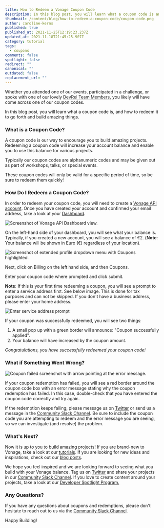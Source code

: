 ```yaml
---
title: How to Redeem a Vonage Coupon Code
description: In this blog post, you will learn what a coupon code is and how to redeem it.
thumbnail: /content/blog/how-to-redeem-a-coupon-code/coupon-code.png
author: caroline-kerns
published: true
published_at: 2021-11-25T12:19:23.237Z
updated_at: 2021-11-18T21:45:25.907Z
category: tutorial
tags:
  - coupons
comments: false
spotlight: false
redirect: ""
canonical: ""
outdated: false
replacement_url: ""
---
```

Whether you attended one of our events, participated in a challenge, or spoke with one of our lovely [DevRel Team Members](https://developer.vonage.com/team), you likely will have come across one of our coupon codes.

In this blog post, you will learn what a coupon code is, and how to redeem it to go forth and build amazing things. 

### What is a Coupon Code?

A coupon code is our way to encourage you to build amazing projects. Redeeming a coupon code will increase your account balance and enable you to use this balance for various projects. 

Typically our coupon codes are alphanumeric codes and may be given out as part of workshops, talks, or special events. 

These coupon codes will only be valid for a specific period of time, so be sure to redeem them quickly! 

### How Do I Redeem a Coupon Code?

In order to redeem your coupon code, you will need to create a [Vonage API account](https://dashboard.nexmo.com/sign-up). Once you have created your account and confirmed your email address, take a look at your [Dashboard](https://dashboard.nexmo.com/). 

![Screenshot of Vonage API Dashboard view.](/content/blog/how-to-redeem-a-vonage-coupon-code/vonage_api_dashboard.png "Screenshot of Vonage API Dashboard view.")

On the left-hand side of your dashboard, you will see what your balance is. Typically, if you created a new account, you will see a balance of €2.
(**Note**: Your balance will be shown in Euro (€) regardless of your location). 

![Screenshot of extended profile dropdown menu with Coupons highlighted.](/content/blog/how-to-redeem-a-vonage-coupon-code/extended_profile_dropdown_menu_with_coupons_highlighted.png "Screenshot of extended profile dropdown menu with Coupons highlighted.")

Next, click on Billing on the left hand side, and then Coupons. 

E﻿nter your coupon code where prompted and click submit. 

**Note:** If this is your first time redeeming a coupon, you will see a prompt to enter a service address first. See below image. This is done for tax purposes and can not be skipped. If you don't have a business address, please enter your home address.

![Enter service address prompt](/content/blog/how-to-redeem-a-vonage-coupon-code/service_address_prompt.png "Service address prompt")

If your coupon was successfully redeemed, you will see two things:

1. A small pop up with a green border will announce: "Coupon successfully applied".
2. Your balance will have increased by the coupon amount. 

*Congratulations, you have successfully redeemed your coupon code!*

### What if Something Went Wrong?

![Coupon failed screenshot with arrow pointing at the error message.](/content/blog/how-to-redeem-a-vonage-coupon-code/coupon_failed_error_message.png "Coupon failed screenshot with arrow pointing at the error message.")

If your coupon redemption has failed, you will see a red border around the coupon code box with an error message stating why the coupon redemption has failed. In this case, double-check that you have entered the coupon code correctly and try again. 

If the redemption keeps failing, please message us on [Twitter](https://twitter.com/VonageDev) or send us a message in the [Community Slack Channel](https://developer.vonage.com/community/slack). Be sure to include the coupon code you are attempting to redeem and the error message you are seeing, so we can investigate (and resolve) the problem. 

### What's Next?

Now it is up to you to build amazing projects! If you are brand-new to Vonage, take a look at our [tutorials](https://developer.vonage.com/tutorials). If you are looking for new ideas and inspirations, check out our [blog posts](https://learn.vonage.com/). 

We hope you feel inspired and we are looking forward to seeing what you build with your  Vonage balance. Tag us on [Twitter](https://twitter.com/VonageDev) and share your projects in our [Community Slack Channel](https://developer.vonage.com/community/slack). If you love to create content around your projects, take a look at our [Developer Spotlight Program.](https://learn.vonage.com/spotlight/)

### Any Questions?

If you have any questions about coupons and redemptions, please don't hesitate to reach out to us via the [Community Slack Channel](https://developer.vonage.com/community/slack). 

Happy Building!